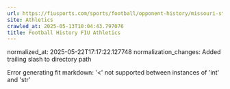 ```yaml
---
url: https://fiusports.com/sports/football/opponent-history/missouri-state-university/508/
site: Athletics
crawled_at: 2025-05-13T10:04:43.797076
title: Football History FIU Athletics
---
```

normalized_at: 2025-05-22T17:17:22.127748
normalization_changes: Added trailing slash to directory path

Error generating fit markdown: '<' not supported between instances of 'int' and 'str'